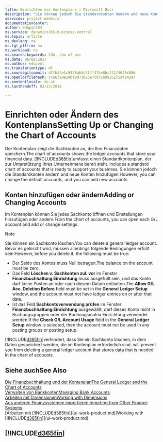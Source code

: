 ```yaml
---
title: Einrichten des Kontenplans | Microsoft Docs
description: "Sie können jedoch die Standardkonten ändern und neue Konten hinzufügen."
services: project-madeira
documentationcenter: 
author: edupont04
ms.service: dynamics365-business-central
ms.topic: article
ms.devlang: na
ms.tgt_pltfrm: na
ms.workload: na
ms.search.keywords: COA, cha of acc
ms.date: 06/02/2017
ms.author: edupont
ms.translationtype: HT
ms.sourcegitcommit: d7fb34e1c9428a64c71ff47be8bcff174649c00d
ms.openlocfilehash: cce6320e24ba8d73825e7cb71ada262c5af242a7
ms.contentlocale: de-at
ms.lasthandoff: 03/22/2018

---
```

# <a name="setting-up-or-changing-the-chart-of-accounts"></a><span data-ttu-id="f4504-103">Einrichten oder Ändern des Kontenplans</span><span class="sxs-lookup"><span data-stu-id="f4504-103">Setting Up or Changing the Chart of Accounts</span></span>
<span data-ttu-id="f4504-104">Der Kontenplan zeigt die Sachkonten an, die Ihre Finanzdaten speichern.</span><span class="sxs-lookup"><span data-stu-id="f4504-104">The chart of accounts shows the ledger accounts that store your financial data.</span></span> [!INCLUDE[d365fin](includes/d365fin_md.md)]<span data-ttu-id="f4504-105">umfasst einen Standardkontenplan, der zur Unterstützung Ihres Unternehmens bereit steht.</span><span class="sxs-lookup"><span data-stu-id="f4504-105"> includes a standard chart of accounts that is ready to support your business.</span></span>
<span data-ttu-id="f4504-106">Sie können jedoch die Standardkonten ändern und neue Konten hinzufügen.</span><span class="sxs-lookup"><span data-stu-id="f4504-106">However, you can change the default accounts, and you can add new accounts.</span></span>  

## <a name="adding-or-changing-accounts"></a><span data-ttu-id="f4504-107">Konten hinzufügen oder ändern</span><span class="sxs-lookup"><span data-stu-id="f4504-107">Adding or Changing Accounts</span></span>
<span data-ttu-id="f4504-108">Im Kontenplan können Sie jedes Sachkonto öffnen und Einstellungen hinzufügen oder ändern.</span><span class="sxs-lookup"><span data-stu-id="f4504-108">From the chart of accounts, you can open each G/L account and add or change settings.</span></span>

> [!NOTE]  
>   <span data-ttu-id="f4504-109">Sie können ein Sachkonto löschen.</span><span class="sxs-lookup"><span data-stu-id="f4504-109">You can delete a general ledger account.</span></span> <span data-ttu-id="f4504-110">Bevor es gelöscht wird, müssen allerdings folgende Bedingungen erfüllt sein:</span><span class="sxs-lookup"><span data-stu-id="f4504-110">However, before you delete it, the following must be true:</span></span>  

* <span data-ttu-id="f4504-111">Der Saldo des Kontos muss Null betragen.</span><span class="sxs-lookup"><span data-stu-id="f4504-111">The balance on the account must be zero.</span></span>  
* <span data-ttu-id="f4504-112">Das Feld **Löschen v. Sachkonten zul. vor** im Fenster **Finanzbuchhaltung Einrichtung** muss ausgefüllt sein, und das Konto darf keine Posten an oder nach diesem Datum enthalten.</span><span class="sxs-lookup"><span data-stu-id="f4504-112">The **Allow G/L Acc. Deletion Before** field must be set in the **General Ledger Setup** window, and the account must not have ledger entries on or after that date.</span></span>  
* <span data-ttu-id="f4504-113">Ist das Feld **Sachkontoverwendung prüfen** im Fenster **Finanzbuchhaltung Einrichtung** ausgewählt, darf dieses Konto nicht in Buchungsgruppen oder der Buchungsmatrix Einrichtung verwendet werden.</span><span class="sxs-lookup"><span data-stu-id="f4504-113">If the **Check G/L Account Usage** field in the **General Ledger Setup** window is selected, then the account must not be used in any posting groups or posting setup.</span></span>  

[!INCLUDE[d365fin](includes/d365fin_md.md)]<span data-ttu-id="f4504-114">verhindert, dass Sie ein Sachkonto löschen, in dem Daten gespeichert werden, die im Kontenplan erforderlich sind.</span><span class="sxs-lookup"><span data-stu-id="f4504-114"> will prevent you from deleting a general ledger account that stores data that is needed in the chart of accounts.</span></span>  

## <a name="see-also"></a><span data-ttu-id="f4504-115">Siehe auch</span><span class="sxs-lookup"><span data-stu-id="f4504-115">See Also</span></span>
[<span data-ttu-id="f4504-116">Die Finanzbuchhaltung und der Kontenplan</span><span class="sxs-lookup"><span data-stu-id="f4504-116">The General Ledger and the Chart of Accounts</span></span>](finance-general-ledger.md)  
[<span data-ttu-id="f4504-117">Verwalten von Bankkonten</span><span class="sxs-lookup"><span data-stu-id="f4504-117">Managing Bank Accounts</span></span>](bank-manage-bank-accounts.md)  
[<span data-ttu-id="f4504-118">Arbeiten mit Dimensionen</span><span class="sxs-lookup"><span data-stu-id="f4504-118">Working with Dimensions</span></span>](finance-dimensions.md)  
[<span data-ttu-id="f4504-119">Aus anderen Finanzsystemen importieren</span><span class="sxs-lookup"><span data-stu-id="f4504-119">Importing from Other Finance Systems</span></span>](upload-data.md)  
<span data-ttu-id="f4504-120">[Arbeiten mit [!INCLUDE[d365fin](includes/d365fin_md.md)]](ui-work-product.md)</span><span class="sxs-lookup"><span data-stu-id="f4504-120">[Working with [!INCLUDE[d365fin](includes/d365fin_md.md)]](ui-work-product.md)</span></span>  

## [!INCLUDE[d365fin](includes/free_trial_md.md)]

